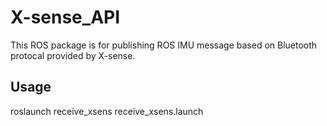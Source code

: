 # X-sense_API
This ROS package is for publishing ROS IMU message based on Bluetooth protocal provided by X-sense.

## Usage
roslaunch receive_xsens receive_xsens.launch
